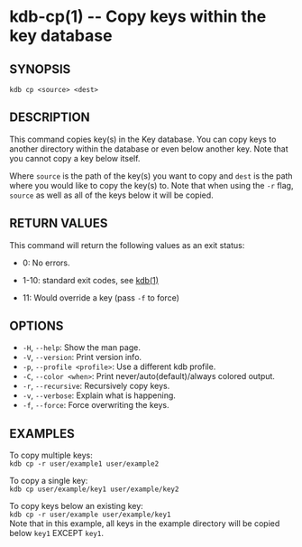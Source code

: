 kdb-cp(1) -- Copy keys within the key database
==============================================

## SYNOPSIS

`kdb cp <source> <dest>`


## DESCRIPTION

This command copies key(s) in the Key database.
You can copy keys to another directory within the database or even below another key.
Note that you cannot copy a key below itself.

Where `source` is the path of the key(s) you want to copy and `dest` is the path where you would like to copy the key(s) to.
Note that when using the `-r` flag, `source` as well as all of the keys below it will be copied.


## RETURN VALUES

This command will return the following values as an exit status:<br>
* 0:
  No errors.
- 1-10:
  standard exit codes, see [kdb(1)](kdb.md)
* 11:
  Would override a key (pass `-f` to force)

## OPTIONS


- `-H`, `--help`:
  Show the man page.
- `-V`, `--version`:
  Print version info.
- `-p`, `--profile <profile>`:
  Use a different kdb profile.
- `-C`, `--color <when>`:
  Print never/auto(default)/always colored output.
- `-r`, `--recursive`:
  Recursively copy keys.
- `-v`, `--verbose`:
  Explain what is happening.
- `-f`, `--force`:
  Force overwriting the keys.



## EXAMPLES

To copy multiple keys:<br>
`kdb cp -r user/example1 user/example2`

To copy a single key:<br>
`kdb cp user/example/key1 user/example/key2`

To copy keys below an existing key:<br>
`kdb cp -r user/example user/example/key1`<br>
Note that in this example, all keys in the example directory will be copied below `key1` EXCEPT `key1`.



